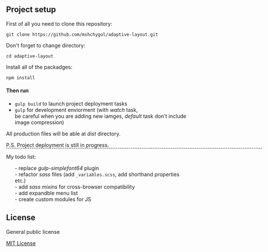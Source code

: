 ## Project setup
  First of all you need to clone this repository:
  
   `git clone https://github.com/mshchygol/adaptive-layout.git`
   
   Don't forget to change directory:
   
   `cd adaptive-layout`
   
   Install all of the packadges:
   
  `npm install`
  
####  Then run 
  <ul>
    <li>
      <code>gulp build</code> to launch project deployment tasks
    </li>
    <li>
       <code>gulp</code> for development enviorment (with <i>watch</i> task,<br>
        be careful when you are adding new iamges, <i>default</i> task don't include image compression)
    </li>
  </ul>
  
  All production files will be able at _dist_ directory.
  
  <p style="border-bottom: 1px dashed black;width: 700px;">P.S. Project deployment is still in progress.</p>
  </hr>
  My todo list:
    <ul style="list-style-type:none;">
      <li>
        - replace <i>gulp-simplefont64</i> plugin
      </li>
      <li>
        - refactor <i>sass</i> files (add <code>_variables.scss</code>, add shorthand properties etc.)
      </li>
      <li>
        - add <i>sass mixins</i> for cross-browser compatibility 
      </li>
      <li>
        - add expandble menu list
      </li>
      <li>
        - create custom modules for JS
      </li>
    </ul>
  
  
  ## License
  
  General public license
  
  [MIT License](https://github.com/mshchygol/adaptive-layout/blob/master/README.md)
 